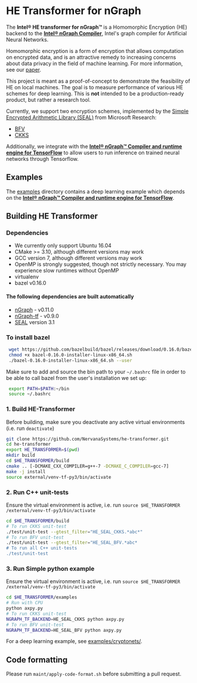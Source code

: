 # HE Transformer for nGraph

The **Intel® HE transformer for nGraph™** is a Homomorphic Encryption (HE) backend to the [**Intel® nGraph Compiler**](https://github.com/NervanaSystems/ngraph), Intel's graph compiler for Artificial Neural Networks.

Homomorphic encryption is a form of encryption that allows computation on encrypted data, and is an attractive remedy to increasing concerns about data privacy in the field of machine learning. For more information, see our [paper](https://arxiv.org/pdf/1810.10121.pdf).

This project is meant as a proof-of-concept to demonstrate the feasibility of HE  on local machines. The goal is to measure performance of various HE schemes for deep learning. This is  **not** intended to be a production-ready product, but rather a research tool.

Currently, we support two encryption schemes, implemented by the [Simple Encrypted Arithmetic Library (SEAL)](https://github.com/Microsoft/SEAL) from Microsoft Research:
  * [BFV](https://eprint.iacr.org/2016/510.pdf)
  * [CKKS](https://eprint.iacr.org/2018/931.pdf)

Additionally, we integrate with the [**Intel® nGraph™ Compiler and runtime engine for TensorFlow**](https://github.com/NervanaSystems/ngraph-tf) to allow users to run inference on trained neural networks through Tensorflow.

## Examples
The [examples](https://github.com/NervanaSystems/he-transformer/tree/master/examples) directory contains a deep learning example which depends on the [**Intel® nGraph™ Compiler and runtime engine for TensorFlow**](https://github.com/NervanaSystems/ngraph-tf).

## Building HE Transformer

### Dependencies
- We currently only support Ubuntu 16.04
- CMake >= 3.10, although different versions may work
- GCC version 7, although different versions may work
- OpenMP is strongly suggested, though not strictly necessary. You may experience slow runtimes without OpenMP
- virtualenv
- bazel v0.16.0
#### The following dependencies are built automatically
- [nGraph](https://github.com/NervanaSystems/ngraph) - v0.11.0
- [nGraph-tf](https://github.com/NervanaSystems/ngraph-tf) - v0.9.0
- [SEAL](https://github.com/Microsoft/SEAL) version 3.1

### To install bazel
```bash
 wget https://github.com/bazelbuild/bazel/releases/download/0.16.0/bazel-0.16.0-installer-linux-x86_64.sh
 chmod +x bazel-0.16.0-installer-linux-x86_64.sh
 ./bazel-0.16.0-installer-linux-x86_64.sh --user
 ```
 Make sure to add and source the bin path to your `~/.bashrc` file in order to be able to call bazel from the user's installation we set up:
```bash
 export PATH=$PATH:~/bin
 source ~/.bashrc
```

### 1. Build HE-Transformer
Before building, make sure you deactivate any active virtual environments (i.e. run `deactivate`)
```bash
git clone https://github.com/NervanaSystems/he-transformer.git
cd he-transformer
export HE_TRANSFORMER=$(pwd)
mkdir build
cd $HE_TRANSFORMER/build
cmake .. [-DCMAKE_CXX_COMPILER=g++-7 -DCMAKE_C_COMPILER=gcc-7]
make -j install
source external/venv-tf-py3/bin/activate
```

### 2. Run C++ unit-tests
Ensure the virtual environment is active, i.e. run `source $HE_TRANSFORMER /external/venv-tf-py3/bin/activate`
```bash
cd $HE_TRANSFORMER/build
# To run CKKS unit-test
./test/unit-test --gtest_filter="HE_SEAL_CKKS.*abc*"
# To run BFV unit-test
./test/unit-test --gtest_filter="HE_SEAL_BFV.*abc*
# To run all C++ unit-tests
./test/unit-test
```

### 3. Run Simple python example
Ensure the virtual environment is active, i.e. run `source $HE_TRANSFORMER /external/venv-tf-py3/bin/activate`
```bash
cd $HE_TRANSFORMER/examples
# Run with CPU
python axpy.py
# To run CKKS unit-test
NGRAPH_TF_BACKEND=HE_SEAL_CKKS python axpy.py
# To run BFV unit-test
NGRAPH_TF_BACKEND=HE_SEAL_BFV python axpy.py
```

For a deep learning example, see [examples/cryptonets/](https://github.com/NervanaSystems/he-transformer/tree/master/examples/cryptonets).

## Code formatting
Please run `maint/apply-code-format.sh` before submitting a pull request.
